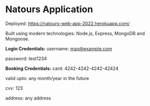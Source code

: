 # Natours Application

Deployed: https://natours-web-app-2022.herokuapp.com/

Built using modern technologies: Node.js, Express, MongoDB and Mongoose.

**Login Credentials:**
username: max@example.com

password: test1234

**Booking Credentials:**
card: 4242-4242-4242-42424

valid upto: any month/year in the future

cvv: 123

address: any address
